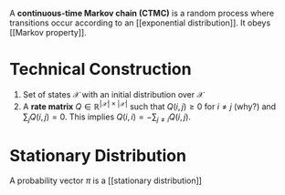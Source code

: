 A **continuous-time Markov chain (CTMC)** is a random process where transitions occur according to an [[exponential distribution]]. It obeys [[Markov property]].

# Technical Construction

1. Set of states $\mathcal{X}$ with an initial distribution over $\mathcal{X}$
2. A **rate matrix** $Q \in \mathbb{R}^{ |\mathcal{X}| \times |\mathcal{X}| }$ such that $Q(i,j) \geqslant 0$ for $i \neq j$ (why?) and $\sum_j Q(i, j) = 0$. This implies $Q(i,i) = -\sum_{j \neq i}Q(i, j)$.

# Stationary Distribution

A probability vector $\pi$ is a [[stationary distribution]]